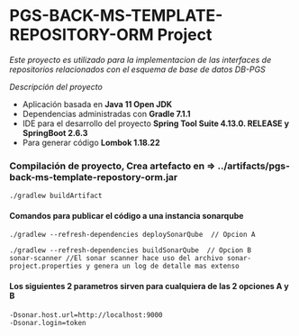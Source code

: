 # PGS-BACK-MS-TEMPLATE-REPOSITORY-ORM Project

_Este proyecto es utilizado para la implementacion de las interfaces de repositorios 
relacionados con el esquema de base de datos DB-PGS_

_Descripción del proyecto_

- Aplicación basada en **Java 11 Open JDK**
- Dependencias administradas con **Gradle 7.1.1**
- IDE para el desarrollo del proyecto **Spring Tool Suite 4.13.0. RELEASE y SpringBoot 2.6.3**
- Para generar código **Lombok 1.18.22**

### Compilación de proyecto, Crea artefacto en => ../artifacts/pgs-back-ms-template-repostory-orm.jar

```
./gradlew buildArtifact
```

#### Comandos para publicar el código a una instancia sonarqube 

```
./gradlew --refresh-dependencies deploySonarQube  // Opcion A

./gradlew --refresh-dependencies buildSonarQube  // Opcion B
sonar-scanner //El sonar scanner hace uso del archivo sonar-project.properties y genera un log de detalle mas extenso
```

#### Los siguientes 2 parametros sirven para cualquiera de las 2 opciones A y B
```
-Dsonar.host.url=http://localhost:9000 
-Dsonar.login=token
```
